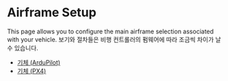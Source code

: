 # Airframe Setup

This page allows you to configure the main airframe selection associated with your vehicle.
보기와 절차들은 비행 컨트롤러의 펌웨어에 따라 조금씩 차이가 날 수 있습니다.

- [기체 (ArduPilot)](../setup_view/airframe_ardupilot.md)
- [기체 (PX4)](../setup_view/airframe_px4.md)
